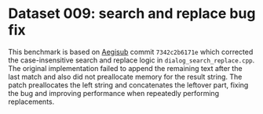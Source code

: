 # Dataset 009: search and replace bug fix

This benchmark is based on [Aegisub](https://github.com/Aegisub/Aegisub) commit `7342c2b6171e` which corrected the case-insensitive search and replace logic in `dialog_search_replace.cpp`. The original implementation failed to append the remaining text after the last match and also did not preallocate memory for the result string. The patch preallocates the left string and concatenates the leftover part, fixing the bug and improving performance when repeatedly performing replacements.
